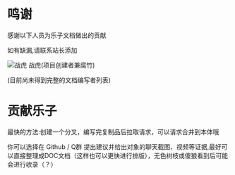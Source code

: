 # 鸣谢
感谢以下人员为乐子文档做出的贡献

如有缺漏,请联系站长添加

![战虎](https://avatars.githubusercontent.com/u/141799770)
战虎(项目创建者兼腐竹)




(目前尚未得到完整的文档编写者列表)

# 贡献乐子

最快的方法:创建一个分叉，编写完复制品后拉取请求，可以请求合并到本体哦

你可以选择在 Github / Q群 提出建议并给出对象的聊天截图、视频等证据,最好可以直接整理成DOC文档（这样也可以更快进行排版），无色树枝或傻狼看到后可能会进行收录（？）



